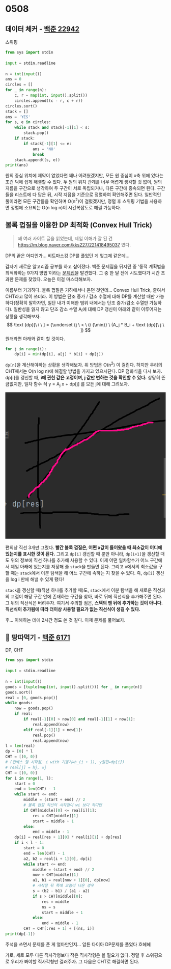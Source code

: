 # 0508



## 데이터 체커 - [백준 22942]()

스위핑

```python
from sys import stdin

input = stdin.readline

n = int(input())
ans = 0
circles = []
for _ in range(n):
    c, r = map(int, input().split())
    circles.append((c - r, c + r))
circles.sort()
stack = []
ans = 'YES'
for s, e in circles:
    while stack and stack[-1][1] < s:
        stack.pop()
    if stack:
        if stack[-1][1] <= e:
            ans = 'NO'
            break
    stack.append((s, e))
print(ans)
```

원의 중심 위치에 제약이 없었다면 꽤나 어려웠겠지만, 모든 원 중심이 x축 위에 있다는 조건 덕에 쉽게 해결할 수 있다. 두 원의 위치 관계를 너무 어렵게 생각할 것 없이, 원의 지름을 구간으로 생각하여 두 구간이 서로 독립되거나, 다른 구간에 종속되면 된다. 구간들을 리스트에 다 담은 뒤, 시작 지점을 기준으로 정렬하여 확인해주면 된다. 일반적인 풀이라면 모든 구간들을 확인하며 O(n<sup>2</sup>)이 걸렸겠지만, 정렬 후 스위핑 기법을 사용하면 정렬에 소요되는 O(n log n)이 시간복잡도로 해결 가능하다.



## 볼록 껍질을 이용한 DP 최적화 (Convex Hull  Trick)

> 꽤 여러 사이트 글을 읽었는데, 제일 이해가 잘 된 건 https://m.blog.naver.com/kks227/221418495037 였다.

DP의 끝은 어디인가... 비트마스킹 DP를 풀었던 게 엊그제 같은데...

갑자기 새로운 알고리즘 공부를 하고 싶어졌다. 백준 문제집을 뒤지던 중 '동적 계획법을 최적화하는 9가지 방법'이라는 [문제집](https://www.acmicpc.net/workbook/view/4301)을 발견했다. 그 중 한 달 전에 시도했다가 시간 초과한 문제를 찾았다. 오늘은 이걸 마스터해보자.

이름부터 기괴하다. 볼록 껍질은 기하에서나 듣던 것인데... Convex Hull Trick, 줄여서 CHT라고 많이 쓰더라. 이 방법은 단조 증가 / 감소 수열에 대해 DP를 계산할 때만 가능하다(정확히 말하자면, 일단 내가 이해한 범위 내에서는 단조 증가/감소 수열만 가능하다). 일반성을 잃지 않고 단조 감소 수열 A<sub>i</sub>에 대해 DP 갱신이 아래와 같이 이루어지는 상황을 생각해보자.
$$
\text {dp}[\ i \ ] = {\underset {j \ < \ i} {\min}} \ (A_j * B_i + \text {dp}[\ j \ ])
$$
원래라면 아래와 같이 할 것이다.

```python
for j in range(i):
    dp[i] = min(dp[i], a[j] * b[i] + dp[j])
```

`dp[n]`을 계산해야하는 상황을 생각해보자. 위 방법은 O(n<sup>2</sup>) 이 걸린다. 하지만 우리의 CHT께서는 O(n log n)에 해결할 방법을 가지고 있으시단다. DP 점화식을 다시 보자. dp[i]를 갱신할 때, **i에 관한 값은 고정이며, j 값만 변하는 것을 확인할 수 있다.** 상당히 뜬금없지만, 일차 함수 식 y = A<sub>j</sub> x + dp[j] 를 모든 j에 대해 그려보자.

![image-20220509010028032](README.assets/image-20220509010028032.png)

편의상 직선 3개만 그렸다. **빨간 볼록 껍질은, 어떤 x값이 들어왔을 때 최소값이 어디에 있는지를 표시한 것이 된다.** 그리고 `dp[i]` 갱신할 때 뿐만 아니라, `dp[i+1]`을 갱신할 때도 위의 정보에 직선 하나를 추가해 사용할 수 있다. 이제 어떤 일차함수가 어느 구간에서 제일 아래에 있는지를 저장해 줄 `stack`을 만들면 된다. 그리고 x에서의 최소값을 구할 때는 `stack`에서 이분 탐색을 해 어느 구간에 속하는 지 찾을 수 있다. 즉, `dp[i]` 갱신을 log i 만에 해낼 수 있게 됐다!

`stack`을 갱신할 때(직선 하나를 추가할 때)도, `stack`에서 이분 탐색을 해 새로운 직선과의 교점이 해당 구간 안에 존재하는 구간을 찾아, 바로 뒤에 직선식을 추가해주면 된다. 그 뒤의 직선식은 버려주자. 여기서 주의할 점은, **스택의 맨 뒤에 추가하는 것이 아니다. 직선식이 추가됨에 따라 더이상 사용할 필요가 없는 직선식이 생길 수 있다.**

후... 이해하는 데에 2시간 정도 쓴 것 같다. 이제 문제를 풀어보자.



## :diamond_shape_with_a_dot_inside: 땅따먹기 - [백준 6171](https://www.acmicpc.net/problem/6171)

DP, CHT

```python
from sys import stdin

input = stdin.readline

n = int(input())
goods = [tuple(map(int, input().split())) for _ in range(n)]
goods.sort()
real = [0, goods.pop()]
while goods:
    now = goods.pop()
    if real:
        if real[-1][0] > now[0] and real[-1][1] < now[1]:
            real.append(now)
        elif real[-1][1] < now[1]:
            real.pop()
            real.append(now)
l = len(real)
dp = [0] * l
CHT = [(0, 0)]
# (컨벡스 헐 시작점, i with 기울기=h_(i + 1), y절편=dp[i])
# real[j] = hj, wj
CHT = [(0, 0)]
for i in range(1, l):
    start = 0
    end = len(CHT) - 1
    while start <= end:
        middle = (start + end) // 2
        # 볼록 껍질 직선의 시작점이 wi 보다 작다면
        if CHT[middle][0] <= real[i][1]:
            res = CHT[middle][1]
            start = middle + 1
        else:
            end = middle - 1
    dp[i] = real[res + 1][0] * real[i][1] + dp[res]
    if i < l - 1:
        start = 0
        end = len(CHT) - 1
        a2, b2 = real[i + 1][0], dp[i]
        while start <= end:
            middle = (start + end) // 2
            now = CHT[middle][1]
            a1, b1 = real[now + 1][0], dp[now]
            # 시작점 뒤 쪽에 교점이 나온 경우
            s = (b2 - b1) / (a1 - a2)
            if s > CHT[middle][0]:
                res = middle
                ns = s
                start = middle + 1
            else:
                end = middle - 1
        CHT = CHT[:res + 1] + [(ns, i)]
print(dp[-1])
```

주석을 쓰면서 문제를 푼 게 얼마만인지... 암튼 다이아 DP문제를 풀었다 흐헤헤

가로, 세로 모두 다른 직사각형보다 작은 직사각형은 볼 필요가 없다. 정렬 후 스위핑으로 우리가 봐야할 직사각형만 걸러주자. 그 다음은 CHT로 해결하면 된다. 

